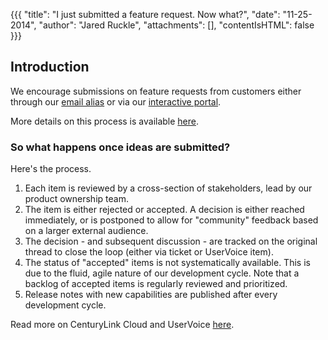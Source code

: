{{{
  "title": "I just submitted a feature request. Now what?",
  "date": "11-25-2014",
  "author": "Jared Ruckle",
  "attachments": [],
  "contentIsHTML": false
}}}

## Introduction
We encourage submissions on feature requests from customers either through our [email alias](mailto:features@ctl.io) or via our [interactive portal](http://centurylinkcloud.uservoice.com/).

More details on this process is available [here](../Support/how-do-i-submit-a-feature-request.md).

### So what happens once ideas are submitted?

Here's the process.

1. Each item is reviewed by a cross-section of stakeholders, lead by our product ownership team.
2. The item is either rejected or accepted. A decision is either reached immediately, or is postponed to allow for "community" feedback based on a larger external audience.
3. The decision - and subsequent discussion - are tracked on the original thread to close the loop (either via ticket or UserVoice item).
4. The status of "accepted" items is not systematically available. This is due to the fluid, agile nature of our development cycle. Note that a backlog of accepted items is regularly reviewed and prioritized.
5. Release notes with new capabilities are published after every development cycle.

Read more on CenturyLink Cloud and UserVoice [here](../Support/uservoice-frequently-asked-questions.md).
